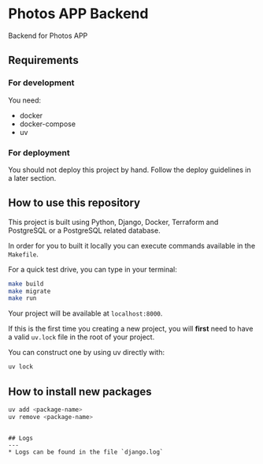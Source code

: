 # Photos APP Backend

Backend for Photos APP

## Requirements

### For development

You need:

* docker
* docker-compose
* uv

### For deployment

You should not deploy this project by hand. Follow the deploy guidelines
in a later section.

## How to use this repository

This project is built using Python, Django, Docker, Terraform
and PostgreSQL or a PostgreSQL related database.

In order for you to built it locally you can execute commands available
in the `Makefile`.

For a quick test drive, you can type in your terminal:

```bash
make build
make migrate
make run
```

Your project will be available at `localhost:8000`.

If this is the first time you creating a new project, you
will **first** need to have a valid `uv.lock` file
in the root of your project.

You can construct one by using uv directly with:

```bash
uv lock
```

## How to install new packages

```bash
uv add <package-name>
uv remove <package-name>
```
```

## Logs
---
* Logs can be found in the file `django.log` 
